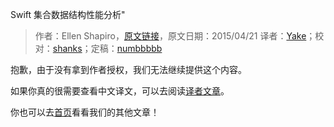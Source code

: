 Swift 集合数据结构性能分析"

> 作者：Ellen Shapiro，[原文链接](http://www.raywenderlich.com/79850/collection-data-structures-swift)，原文日期：2015/04/21
> 译者：[Yake](http://blog.csdn.net/yake_099)；校对：[shanks](http://codebuild.me/)；定稿：[numbbbbb](https://github.com/numbbbbb)

抱歉，由于没有拿到作者授权，我们无法继续提供这个内容。

如果你真的很需要查看中文译文，可以去阅读[译者文章](http://blog.csdn.net/yake_099/article/details/48462489)。

你也可以去[首页](http://swift.gg)看看我们的其他文章！

